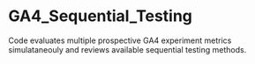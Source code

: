 # GA4_Sequential_Testing
Code evaluates multiple prospective GA4 experiment metrics simulataneouly and reviews available sequential testing methods.
